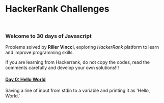 # <align center> HackerRank Challenges</align>

<br />

### Welcome to 30 days of Javascript

Problems solved by **Riller Vincci**, exploring _HackerRank_ platform to learn and improve programming skills.

If you are learning from Hackerrank, do not copy the codes, read the comments carefully and develop your own solutions!!!

#### [Day 0: Hello World](day0.js)

Saving a line of input from stdin to a variable and printing it as 'Hello, World.'
